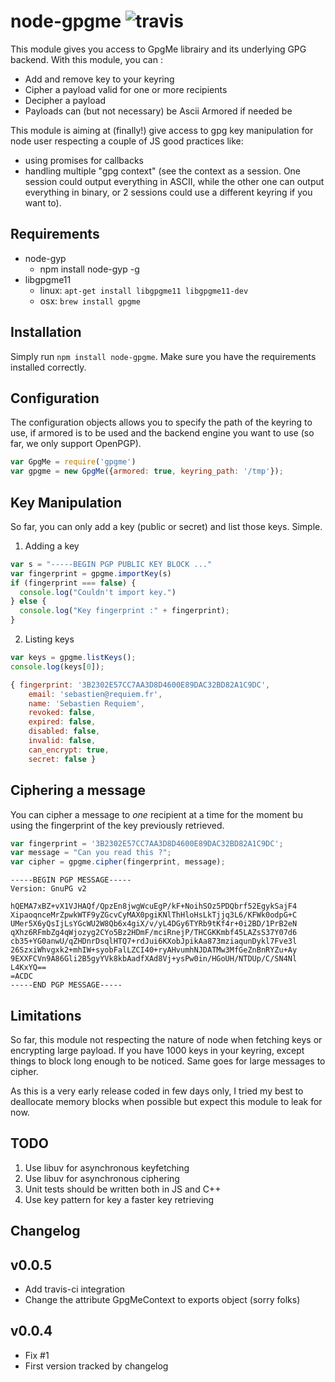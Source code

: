 # node-gpgme ![travis](https://travis-ci.org/kiddouk/node-gpgme.svg?branch=master)
This module gives you access to GpgMe librairy and its underlying GPG backend. With this module, you can :

* Add and remove key to your keyring
* Cipher a payload valid for one or more recipients
* Decipher a payload
* Payloads can (but not necessary) be Ascii Armored if needed be

This module is aiming at (finally!) give access to gpg key manipulation for node user respecting a couple of JS good practices like:

* using promises for callbacks
* handling multiple "gpg context" (see the context as a session. One session could output everything in ASCII, while the other one can output everything in binary, or 2 sessions could use a different keyring if you want to).

## Requirements

* node-gyp
  * npm install node-gyp -g
* libgpgme11
  * linux: `apt-get install libgpgme11 libgpgme11-dev`
  * osx: `brew install gpgme`

## Installation

Simply run `npm install node-gpgme`. Make sure you have the requirements installed correctly.

## Configuration

The configuration objects allows you to specify the path of the keyring to use, if armored is to be used and the backend engine you want to use (so far, we only support OpenPGP).

```js
var GpgMe = require('gpgme')
var gpgme = new GpgMe({armored: true, keyring_path: '/tmp'});
```

## Key Manipulation ##

So far, you can only add a key (public or secret) and list those keys. Simple.

1. Adding a key
```js
var s = "-----BEGIN PGP PUBLIC KEY BLOCK ..."
var fingerprint = gpgme.importKey(s)
if (fingerprint === false) {
  console.log("Couldn't import key.")
} else {
  console.log("Key fingerprint :" + fingerprint); 
}
```
2. Listing keys

```js
var keys = gpgme.listKeys();
console.log(keys[0]);
```

```js
{ fingerprint: '3B2302E57CC7AA3D8D4600E89DAC32BD82A1C9DC',
    email: 'sebastien@requiem.fr',
    name: 'Sebastien Requiem',
    revoked: false,
    expired: false,
    disabled: false,
    invalid: false,
    can_encrypt: true,
    secret: false }
```

## Ciphering a message ##
You can cipher a message to *one* recipient at a time for the moment bu using the fingerprint of the key previously retrieved.

```js
var fingerprint = '3B2302E57CC7AA3D8D4600E89DAC32BD82A1C9DC';
var message = "Can you read this ?";
var cipher = gpgme.cipher(fingerprint, message);
```

```
-----BEGIN PGP MESSAGE-----
Version: GnuPG v2

hQEMA7xBZ+vX1VJHAQf/QpzEn8jwgWcuEgP/kF+NoihSOz5PDQbrf52EgykSajF4
XipaoqnceMrZpwkWTF9yZGcvCyMAX0pgiKNlThHloHsLkTjjq3L6/KFWk0odpG+C
UMer5X6yQsIjLsYGcWU2W8Qb6x4giX/v/yL4DGy6TYRb9tKf4r+0i2BD/1PrB2eN
qXhz6RFmbZg4qWjozyg2CYo5Bz2HDmF/mciRnejP/THCGKKmbf45LAZsS37Y07d6
cb35+YG0anwU/qZHDnrDsqlHTQ7+rdJui6KXobJpikAa873mziaqunDykl7Fve3l
26SzxiWhvgxk2+mhIW+syobFalLZCI40+ryAHvumhNJDATMw3MfGeZnBnRYZu+Ay
9EXXFCVn9A86Gli2B5gyYVk8kbAadfXAd8Vj+ysPw0in/HGoUH/NTDUp/C/SN4Nl
L4KxYQ==
=ACDC
-----END PGP MESSAGE-----
```



## Limitations
So far, this module not respecting the nature of node when fetching keys or encrypting large payload. If you have 1000 keys in your keyring, except things to block long enough to be noticed. Same goes for large messages to cipher.

As this is a very early release coded in few days only, I tried my best to deallocate memory blocks when possible but expect this module to leak for now.


## TODO
1. Use libuv for asynchronous keyfetching
2. Use libuv for asynchronous ciphering
3. Unit tests should be written both in JS and C++
4. Use key pattern for key a faster key retrieving



## Changelog
v0.0.5
------
* Add travis-ci integration
* Change the attribute GpgMeContext to exports object (sorry folks)

v0.0.4
------
* Fix #1
* First version tracked by changelog
